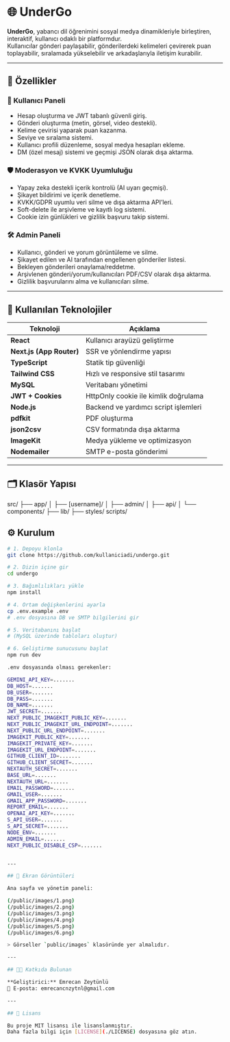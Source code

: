 # 🌐 UnderGo

**UnderGo**, yabancı dil öğrenimini sosyal medya dinamikleriyle birleştiren, interaktif, kullanıcı odaklı bir platformdur.  
Kullanıcılar gönderi paylaşabilir, gönderilerdeki kelimeleri çevirerek puan toplayabilir, sıralamada yükselebilir ve arkadaşlarıyla iletişim kurabilir.

---

## 🚀 Özellikler

### 👥 Kullanıcı Paneli
- Hesap oluşturma ve JWT tabanlı güvenli giriş.
- Gönderi oluşturma (metin, görsel, video destekli).
- Kelime çevirisi yaparak puan kazanma.
- Seviye ve sıralama sistemi.
- Kullanıcı profili düzenleme, sosyal medya hesapları ekleme.
- DM (özel mesaj) sistemi ve geçmişi JSON olarak dışa aktarma.

### 🛡️ Moderasyon ve KVKK Uyumluluğu
- Yapay zeka destekli içerik kontrolü (AI uyarı geçmişi).
- Şikayet bildirimi ve içerik denetleme.
- KVKK/GDPR uyumlu veri silme ve dışa aktarma API’leri.
- Soft-delete ile arşivleme ve kayıtlı log sistemi.
- Cookie izin günlükleri ve gizlilik başvuru takip sistemi.

### 🛠️ Admin Paneli
- Kullanıcı, gönderi ve yorum görüntüleme ve silme.
- Şikayet edilen ve AI tarafından engellenen gönderiler listesi.
- Bekleyen gönderileri onaylama/reddetme.
- Arşivlenen gönderi/yorum/kullanıcıları PDF/CSV olarak dışa aktarma.
- Gizlilik başvurularını alma ve kullanıcıları silme.

---

## 🧰 Kullanılan Teknolojiler

| Teknoloji             | Açıklama                                         |
|-----------------------|--------------------------------------------------|
| **React**             | Kullanıcı arayüzü geliştirme                     |
| **Next.js (App Router)** | SSR ve yönlendirme yapısı                       |
| **TypeScript**        | Statik tip güvenliği                             |
| **Tailwind CSS**      | Hızlı ve responsive stil tasarımı                |
| **MySQL**             | Veritabanı yönetimi                              |
| **JWT + Cookies**     | HttpOnly cookie ile kimlik doğrulama             |
| **Node.js**           | Backend ve yardımcı script işlemleri             |
| **pdfkit**            | PDF oluşturma                                   |
| **json2csv**          | CSV formatında dışa aktarma                      |
| **ImageKit**          | Medya yükleme ve optimizasyon                    |
| **Nodemailer**        | SMTP e-posta gönderimi                           |

---

## 🗂️ Klasör Yapısı

src/
├── app/
│ ├── [username]/
│ ├── admin/
│ ├── api/
│ └── components/
├── lib/
├── styles/
scripts/

## ⚙️ Kurulum

```bash
# 1. Depoyu klonla
git clone https://github.com/kullaniciadi/undergo.git

# 2. Dizin içine gir
cd undergo

# 3. Bağımlılıkları yükle
npm install

# 4. Ortam değişkenlerini ayarla
cp .env.example .env
# .env dosyasına DB ve SMTP bilgilerini gir

# 5. Veritabanını başlat
# (MySQL üzerinde tabloları oluştur)

# 6. Geliştirme sunucusunu başlat
npm run dev

.env dosyasında olması gerekenler:

GEMINI_API_KEY=.......
DB_HOST=.......
DB_USER=.......
DB_PASS=.......
DB_NAME=.......
JWT_SECRET=.......
NEXT_PUBLIC_IMAGEKIT_PUBLIC_KEY=.......
NEXT_PUBLIC_IMAGEKIT_URL_ENDPOINT=.......
NEXT_PUBLIC_URL_ENDPOINT=.......
IMAGEKIT_PUBLIC_KEY=.......
IMAGEKIT_PRIVATE_KEY=.......
IMAGEKIT_URL_ENDPOINT=.......
GITHUB_CLIENT_ID=.......
GITHUB_CLIENT_SECRET=.......
NEXTAUTH_SECRET=.......
BASE_URL=.......
NEXTAUTH_URL=.......
EMAIL_PASSWORD=.......
GMAIL_USER=.......
GMAIL_APP_PASSWORD=.......
REPORT_EMAIL=.......
OPENAI_API_KEY=.......
S_API_USER=.......
S_API_SECRET=.......
NODE_ENV=.......
ADMIN_EMAIL=.......
NEXT_PUBLIC_DISABLE_CSP=.......


---

## 📸 Ekran Görüntüleri

Ana sayfa ve yönetim paneli:

(/public/images/1.png)  
(/public/images/2.png)  
(/public/images/3.png)  
(/public/images/4.png)  
(/public/images/5.png)  
(/public/images/6.png)  

> Görseller `public/images` klasöründe yer almalıdır.

---

## 👨‍💻 Katkıda Bulunan

**Geliştirici:** Emrecan Zeytünlü  
📧 E-posta: emrecancnzytnl@gmail.com

---

## 📄 Lisans

Bu proje MIT lisansı ile lisanslanmıştır.  
Daha fazla bilgi için [LICENSE](./LICENSE) dosyasına göz atın.

